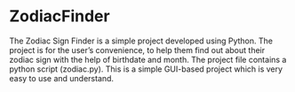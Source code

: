 # ZodiacFinder
The Zodiac Sign Finder is a simple project developed using Python. 
The project is for the user’s convenience, to help them find out about their zodiac sign with the help of birthdate and month. 
The project file contains a python script (zodiac.py). This is a simple GUI-based project which is very easy to use and understand. 
